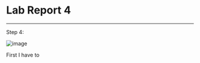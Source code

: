 # Lab Report 4
---

Step 4: 

![image](https://github.com/Omeggos/cse15l-lab-reports/assets/105466539/a34b94eb-626a-4cc5-b359-8c98c1afbba8)

First I have to 
